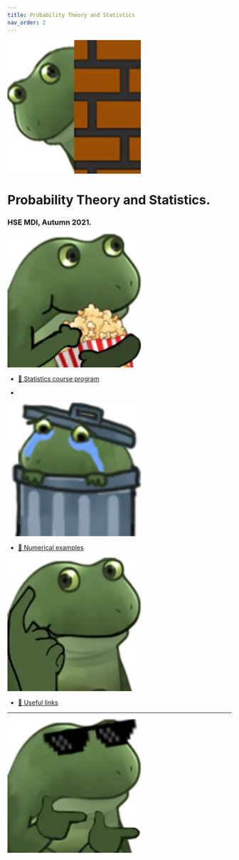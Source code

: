 ```yaml
---
title: Probability Theory and Statistics
nav_order: 2
---
```


![](../images/frog_open.png)

# Probability Theory and Statistics. 
### HSE MDI, Autumn 2021.

![](../images/frog_course.png)
* [🚀 Statistics course program](/hse_prob_stat/program)


<!-- ![](../images/frog_hw.png) -->
* <!-- [💀 Home assignments](/hse_prob_stat//homework) --> 

![](../images/frog_code.png)
* [🐍 Numerical examples](/hse_prob_stat_shared/numerical)

![](../images/frog_think.png)
* [🔧 Useful links](/hse_prob_stat_shared/links)

---
![](../images/frog_close.png)

